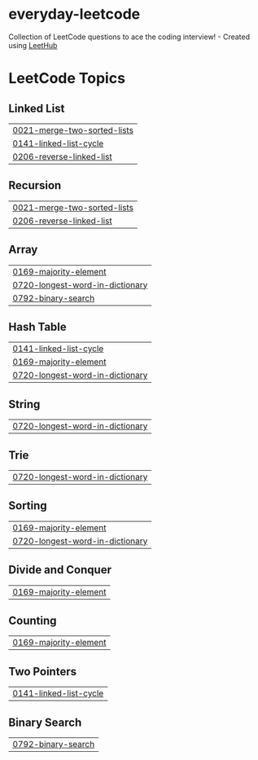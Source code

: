 # everyday-leetcode
Collection of LeetCode questions to ace the coding interview! - Created using [LeetHub](https://github.com/QasimWani/LeetHub)

<!---LeetCode Topics Start-->
# LeetCode Topics
## Linked List
|  |
| ------- |
| [0021-merge-two-sorted-lists](https://github.com/sanG-github/everyday-leetcode/tree/master/0021-merge-two-sorted-lists) |
| [0141-linked-list-cycle](https://github.com/sanG-github/everyday-leetcode/tree/master/0141-linked-list-cycle) |
| [0206-reverse-linked-list](https://github.com/sanG-github/everyday-leetcode/tree/master/0206-reverse-linked-list) |
## Recursion
|  |
| ------- |
| [0021-merge-two-sorted-lists](https://github.com/sanG-github/everyday-leetcode/tree/master/0021-merge-two-sorted-lists) |
| [0206-reverse-linked-list](https://github.com/sanG-github/everyday-leetcode/tree/master/0206-reverse-linked-list) |
## Array
|  |
| ------- |
| [0169-majority-element](https://github.com/sanG-github/everyday-leetcode/tree/master/0169-majority-element) |
| [0720-longest-word-in-dictionary](https://github.com/sanG-github/everyday-leetcode/tree/master/0720-longest-word-in-dictionary) |
| [0792-binary-search](https://github.com/sanG-github/everyday-leetcode/tree/master/0792-binary-search) |
## Hash Table
|  |
| ------- |
| [0141-linked-list-cycle](https://github.com/sanG-github/everyday-leetcode/tree/master/0141-linked-list-cycle) |
| [0169-majority-element](https://github.com/sanG-github/everyday-leetcode/tree/master/0169-majority-element) |
| [0720-longest-word-in-dictionary](https://github.com/sanG-github/everyday-leetcode/tree/master/0720-longest-word-in-dictionary) |
## String
|  |
| ------- |
| [0720-longest-word-in-dictionary](https://github.com/sanG-github/everyday-leetcode/tree/master/0720-longest-word-in-dictionary) |
## Trie
|  |
| ------- |
| [0720-longest-word-in-dictionary](https://github.com/sanG-github/everyday-leetcode/tree/master/0720-longest-word-in-dictionary) |
## Sorting
|  |
| ------- |
| [0169-majority-element](https://github.com/sanG-github/everyday-leetcode/tree/master/0169-majority-element) |
| [0720-longest-word-in-dictionary](https://github.com/sanG-github/everyday-leetcode/tree/master/0720-longest-word-in-dictionary) |
## Divide and Conquer
|  |
| ------- |
| [0169-majority-element](https://github.com/sanG-github/everyday-leetcode/tree/master/0169-majority-element) |
## Counting
|  |
| ------- |
| [0169-majority-element](https://github.com/sanG-github/everyday-leetcode/tree/master/0169-majority-element) |
## Two Pointers
|  |
| ------- |
| [0141-linked-list-cycle](https://github.com/sanG-github/everyday-leetcode/tree/master/0141-linked-list-cycle) |
## Binary Search
|  |
| ------- |
| [0792-binary-search](https://github.com/sanG-github/everyday-leetcode/tree/master/0792-binary-search) |
<!---LeetCode Topics End-->